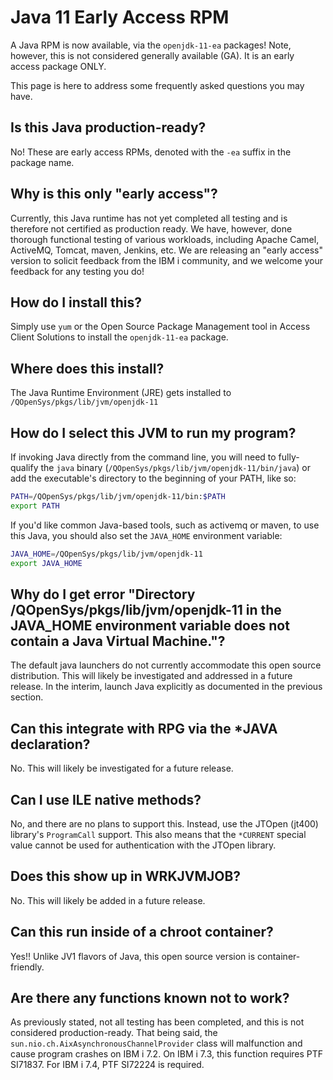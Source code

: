 # Java 11 Early Access RPM

A Java RPM is now available, via the `openjdk-11-ea` packages! Note, however,
this is not considered generally available (GA). It is an early access package ONLY.

This page is here to address some frequently asked questions you may have.

## Is this Java production-ready?

No! These are early access RPMs, denoted with the `-ea` suffix in the package name.

## Why is this only "early access"?

Currently, this Java runtime has not yet completed all testing and is therefore
not certified as production ready. We have, however, done thorough functional
testing of various workloads, including Apache Camel, ActiveMQ, Tomcat, maven,
Jenkins, etc. We are releasing an "early access" version to solicit feedback
from the IBM i community, and we welcome your feedback for any testing you do!

## How do I install this?

Simply use `yum` or the Open Source Package Management tool in
Access Client Solutions to install the `openjdk-11-ea` package.

## Where does this install?

The Java Runtime Environment (JRE) gets installed to `/QOpenSys/pkgs/lib/jvm/openjdk-11`

## How do I select this JVM to run my program?

If invoking Java directly from the command line, you will need to fully-qualify
the `java` binary (`/QOpenSys/pkgs/lib/jvm/openjdk-11/bin/java`) or add the
executable's directory to the beginning of your PATH, like so:

```bash
PATH=/QOpenSys/pkgs/lib/jvm/openjdk-11/bin:$PATH
export PATH
```

If you'd like common Java-based tools, such as activemq or maven, to use this
Java, you should also set the `JAVA_HOME` environment variable:

```bash
JAVA_HOME=/QOpenSys/pkgs/lib/jvm/openjdk-11
export JAVA_HOME
```

## Why do I get error "Directory /QOpenSys/pkgs/lib/jvm/openjdk-11 in the JAVA_HOME environment variable does not contain a Java Virtual Machine."?

The default java launchers do not currently accommodate this open source distribution.
This will likely be investigated and addressed in a future release. In the
interim, launch Java explicitly as documented in the previous section.

## Can this integrate with RPG via the *JAVA declaration?

No.
This will likely be investigated for a future release.

## Can I use ILE native methods?

No, and there are no plans to support this. Instead, use the JTOpen (jt400)
library's `ProgramCall` support.
This also means that the `*CURRENT` special value cannot be used for
authentication with the JTOpen library.

## Does this show up in WRKJVMJOB?

No.
This will likely be added in a future release.

## Can this run inside of a chroot container?

Yes!! Unlike JV1 flavors of Java, this open source version is container-friendly.

## Are there any functions known not to work?

As previously stated, not all testing has been completed, and this is not
considered production-ready.
That being said, the `sun.nio.ch.AixAsynchronousChannelProvider` class will
malfunction and cause program crashes on IBM i 7.2. On IBM i 7.3, this function
requires PTF SI71837. For IBM i 7.4, PTF SI72224 is required.
